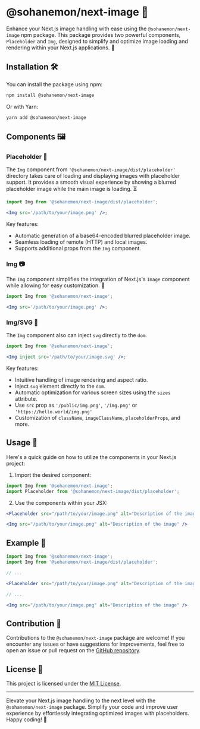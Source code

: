 # @sohanemon/next-image 🌟

Enhance your Next.js image handling with ease using the `@sohanemon/next-image` npm package. This package provides two powerful components, `Placeholder` and `Img`, designed to simplify and optimize image loading and rendering within your Next.js applications. 🚀

## Installation 🛠️

You can install the package using npm:

```bash
npm install @sohanemon/next-image
```

Or with Yarn:

```bash
yarn add @sohanemon/next-image
```

## Components 🖼️

### Placeholder 🌈

The `Img` component from `'@sohanemon/next-image/dist/placeholder'` directory takes care of loading and displaying images with placeholder support. It provides a smooth visual experience by showing a blurred placeholder image while the main image is loading. ⏳

```jsx
import Img from '@sohanemon/next-image/dist/placeholder';

<Img src='/path/to/your/image.png' />;
```

Key features:

- Automatic generation of a base64-encoded blurred placeholder image.
- Seamless loading of remote (HTTP) and local images.
- Supports additional props from the `Img` component.

### Img 📷

The `Img` component simplifies the integration of Next.js's `Image` component while allowing for easy customization. 🎨

```jsx
import Img from '@sohanemon/next-image';

<Img src='/path/to/your/image.png' />;
```

### Img/SVG 📜

The `Img` component also can inject `svg` directly to the `dom`.

```jsx
import Img from '@sohanemon/next-image';

<Img inject src='/path/to/your/image.svg' />;
```

Key features:

- Intuitive handling of image rendering and aspect ratio.
- Inject `svg` element directly to the `dom`.
- Automatic optimization for various screen sizes using the `sizes` attribute.
- Use `src` prop as `'/public/img.png'`, `'/img.png'` or `'https://hello.world/img.png'`
- Customization of `className`, `imageClassName`, `placeholderProps`, and more.

## Usage 🚀

Here's a quick guide on how to utilize the components in your Next.js project:

1. Import the desired component:

```jsx
import Img from '@sohanemon/next-image';
import Placeholder from '@sohanemon/next-image/dist/placeholder';
```

2. Use the components within your JSX:

```jsx
<Placeholder src="/path/to/your/image.png" alt="Description of the image" />

<Img src="/path/to/your/image.png" alt="Description of the image" />
```

## Example 🌟

```jsx
import Img from '@sohanemon/next-image';
import Img from '@sohanemon/next-image/dist/placeholder';

// ...

<Placeholder src="/path/to/your/image.png" alt="Description of the image" />

// ...

<Img src="/path/to/your/image.png" alt="Description of the image" />
```

## Contribution 🤝

Contributions to the `@sohanemon/next-image` package are welcome! If you encounter any issues or have suggestions for improvements, feel free to open an issue or pull request on the [GitHub repository](https://github.com/sohanemon/next-image).

## License 📜

This project is licensed under the [MIT License](https://opensource.org/licenses/MIT).

---

Elevate your Next.js image handling to the next level with the `@sohanemon/next-image` package. Simplify your code and improve user experience by effortlessly integrating optimized images with placeholders. Happy coding! 🎉
